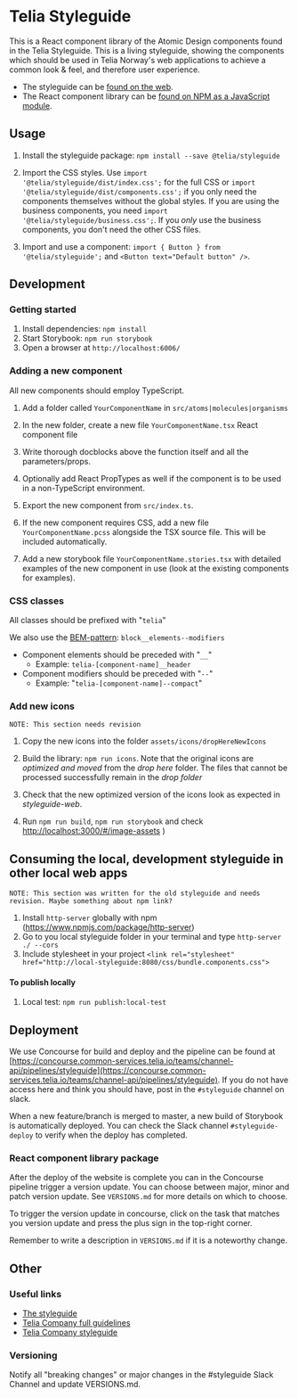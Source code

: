 # Telia Styleguide

This is a React component library of the Atomic Design components found in the Telia Styleguide. This is a living styleguide, showing the components which should be used in Telia Norway's web applications to achieve a common look & feel, and therefore user experience.

- The styleguide can be [found on the web](https://styleguide.channelapi.telia.no/).
- The React component library can be [found on NPM as a JavaScript module](https://www.npmjs.com/package/@telia/styleguide).

## Usage

1. Install the styleguide package: `npm install --save @telia/styleguide`

2. Import the CSS styles. Use `import '@telia/styleguide/dist/index.css';` for the full CSS or
   `import '@telia/styleguide/dist/components.css';` if you only need the components themselves
   without the global styles. If you are using the business components, you need
   `import '@telia/styleguide/business.css';`. If you _only_ use the business components, you
   don't need the other CSS files.

3. Import and use a component: `import { Button } from '@telia/styleguide';` and `<Button text="Default button" />`.

## Development

### Getting started

1. Install dependencies: `npm install`
2. Start Storybook: `npm run storybook`
3. Open a browser at `http://localhost:6006/`

### Adding a new component

All new components should employ TypeScript.

1. Add a folder called `YourComponentName` in `src/atoms|molecules|organisms`

2. In the new folder, create a new file `YourComponentName.tsx` React component file

3. Write thorough docblocks above the function itself and all the parameters/props.

4. Optionally add React PropTypes as well if the component is to be used in a non-TypeScript environment.

5. Export the new component from `src/index.ts`.

6. If the new component requires CSS, add a new file `YourComponentName.pcss` alongside the TSX source file. This will be included automatically.

7. Add a new storybook file `YourComponentName.stories.tsx` with detailed examples of the new component in use (look at the existing components for examples).

### CSS classes

All classes should be prefixed with "`telia`"

We also use the [BEM-pattern](http://getbem.com/naming/): `block__elements--modifiers`

- Component elements should be preceded with "`__`"
  - Example: `telia-[component-name]__header`
- Component modifiers should be preceded with "`--`"
  - Example: "`telia-[component-name]--compact`"

### Add new icons

`NOTE: This section needs revision`

1. Copy the new icons into the folder `assets/icons/dropHereNewIcons`

2. Build the library: `npm run icons`. Note that the original icons are _optimized and moved_ from the _drop here_ folder. The files that cannot be processed successfully remain in the _drop folder_

3. Check that the new optimized version of the icons look as expected in _styleguide-web_.

4. Run `npm run build`, `npm run storybook` and check [http://localhost:3000/#/image-assets](http://localhost:3000/#/image-assets) )

## Consuming the local, development styleguide in other local web apps

`NOTE: This section was written for the old styleguide and needs revision. Maybe something about npm link?`

1. Install `http-server` globally with npm (https://www.npmjs.com/package/http-server)
2. Go to you local styleguide folder in your terminal and type `http-server ./ --cors`
3. Include stylesheet in your project `<link rel="stylesheet" href="http://local-styleguide:8080/css/bundle.components.css">`

#### To publish locally

1. Local test: `npm run publish:local-test`

## Deployment

We use Concourse for build and deploy and the pipeline can be found at [https://concourse.common-services.telia.io/teams/channel-api/pipelines/styleguide](https://concourse.common-services.telia.io/teams/channel-api/pipelines/styleguide).
If you do not have access here and think you should have, post in the `#styleguide` channel on slack.

When a new feature/branch is merged to master, a new build of Storybook is automatically deployed. You can check the Slack channel `#styleguide-deploy` to verify when the deploy has completed.

### React component library package

After the deploy of the website is complete you can in the Concourse pipeline trigger a version
update. You can choose between major, minor and patch version update. See `VERSIONS.md` for more
details on which to choose.

To trigger the version update in concourse, click on the task that matches you version update
and press the plus sign in the top-right corner.

Remember to write a description in `VERSIONS.md` if it is a noteworthy change.

## Other

### Useful links

- [The styleguide](https://styleguide.channelapi.telia.no/#/)
- [Telia Company full guidelines](https://brandhub.teliacompany.com/)
- [Telia Company styleguide](https://digitalstyle.teliacompany.com/)

### Versioning

Notify all "breaking changes" or major changes in the #styleguide Slack Channel and update VERSIONS.md.
